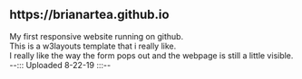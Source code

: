 <h2>https://brianartea.github.io</h2>
My first responsive website running on github.<br>
This is a w3layouts template that i really like.<br>
I really like the way the form pops out and the webpage is still a little visible.<br>
--::: Uploaded 8-22-19 :::--
